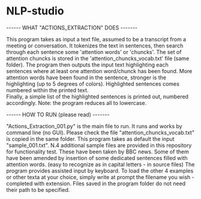 # NLP-studio


------ WHAT "ACTIONS_EXTRACTION" DOES -------

This program takes as input a text file, assumed to be a transcript from a meeting or conversation.
It tokenizes the text in sentences, then search through each sentence some 'attention words' or 'chuncks'.
The set of attention chuncks is stored in the 'attention_chuncks_vocab.txt' file (same folder).
The program then outputs the input text highlighting each sentences where at least one attention word/chunck has been found.
More attention words have been found in the sentence, stronger is the highlighting (up to 5 degrees of colors).
Highlighted sentences comes numbered within the printed text.   
Finally, a simple list of the highlighted sentences is printed out, numbered accordingly. 
Note: the program reduces all to lowercase.


------ HOW TO RUN (please read) -------

"Actions_Extraction_001.py" is the main file to run.
It runs and works by command line (no GUI).
Please check the file "attention_chuncks_vocab.txt" is copied in the same folder.
This program takes as default the input "sample_001.txt".
N.4 additional sample files are provided in this repository for functionality test. These have been taken by BBC news. Some of them have been amended by insertion of some dedicated sentences filled with attention words. (easy to recognize as in capital letters - in source files) 
The program provides assisted input by keyboard.
To load the other 4 examples or other texta at your choice, simply write at prompt the filename you wish - completed with extension. 
Files saved in the program folder do not need their path to be specified. 

